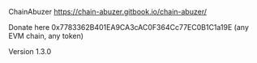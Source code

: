 ChainAbuzer
https://chain-abuzer.gitbook.io/chain-abuzer/

Donate here 0x7783362B401EA9CA3cAC0F364Cc77EC0B1C1a19E (any EVM chain, any token)

Version 1.3.0